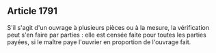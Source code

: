 Article 1791
----
S'il s'agit d'un ouvrage à plusieurs pièces ou à la mesure, la vérification peut
s'en faire par parties : elle est censée faite pour toutes les parties payées,
si le maître paye l'ouvrier en proportion de l'ouvrage fait.
